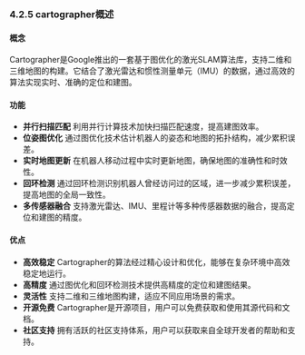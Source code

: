 ### 4.2.5 cartographer概述

#### **概念**

Cartographer是Google推出的一套基于图优化的激光SLAM算法库，支持二维和三维地图的构建。它结合了激光雷达和惯性测量单元（IMU）的数据，通过高效的算法实现实时、准确的定位和建图。

#### **功能**

* **并行扫描匹配**
  利用并行计算技术加快扫描匹配速度，提高建图效率。
* **位姿图优化**
  通过图优化技术估计机器人的姿态和地图的拓扑结构，减少累积误差。
* **实时地图更新**
  在机器人移动过程中实时更新地图，确保地图的准确性和时效性。
* **回环检测**
  通过回环检测识别机器人曾经访问过的区域，进一步减少累积误差，提高地图的全局一致性。
* **多传感器融合**
  支持激光雷达、IMU、里程计等多种传感器数据的融合，提高定位和建图的精度。

#### 优点

* **高效稳定**
  Cartographer的算法经过精心设计和优化，能够在复杂环境中高效稳定地运行。
* **高精度**
  通过图优化和回环检测技术提供高精度的定位和建图结果。
* **灵活性**
  支持二维和三维地图构建，适应不同应用场景的需求。
* **开源免费**
  Cartographer是开源项目，用户可以免费获取和使用其源代码和文档。
* **社区支持**
  拥有活跃的社区支持体系，用户可以获取来自全球开发者的帮助和支持。



